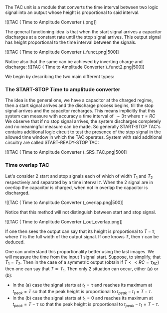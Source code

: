 The TAC unit is a module that converts the time interval between two logic signal into an output whose height is proportional to said interval.

![[TAC ( Time to Amplitude Converter ).png]]

The general functioning idea is that when the start signal arrives a capacitor discharges at a constant rate until the stop signal arrives. This output signal has height proportional to the time interval between the signals. 

![[TAC ( Time to Amplitude Converter )_funct.png|500]]

Notice also that the same can be achieved by inverting charge and discharge:
![[TAC ( Time to Amplitude Converter )_funct2.png|500]]


We begin by describing the two main different types:
### The START-STOP Time to amplitude converter

The idea is the general one, we have a capacitor at the charged regime, then a start signal arrives and the discharge process begins, till the stop signal arrives and the capacitor recharges.
This means implicitly that this system can measure with accuracy a time interval of $\sim 3\tau$ where $\tau =RC$
We observe that if no stop signal arrives, the system discharges completely and no meaningful measure can be made.
So generally START-STOP TAC's contains additional logic circuit to test the presence of the stop signal in the allowed time window in which the TAC operates.
System with said additional circuitry are called START-READY-STOP TAC:

![[TAC ( Time to Amplitude Converter )_SRS_TAC.png|500]]

### Time overlap TAC

Let's consider 2 start and stop signals each of which of width $T_1$ and $T_2$ respectively and separated by a time interval $\tau$.
When the 2 signal are in overlap the capacitor is charged, when not in overlap the capacitor is discharged.

![[TAC ( Time to Amplitude Converter )_overlap.png|500]]

Notice that this method will not distinguish between start and stop signal.

![[TAC ( Time to Amplitude Converter )_out_overlap.png]]

If one then sees the output can say that its height is proportional to $T-\tau$, where $T$ is the full width of the output signal.
If one knows $T$, then $\tau$ can be deduced.

One can understand this proportionality better using the last images.
We will measure the time from the input 1 signal start.
Suppose, to simplify, that $T_1=T_2$. Then in the case of a symmetric output (obtain if $T<<RC=\tau_{RC}$) then one can say that $T\simeq T_1$.
Then only 2 situation can occur, either (a) or (b): 
- In the (a) case the signal starts at $t_1=\tau$ and reaches its maximum at $t_{peak}=T$ so that the peak height is proportional to $t_{peak}-t_{1} =T-\tau$.
- In the (b) case the signal starts at $t_1=0$ and reaches its maximum at $t_{peak}=T-\tau$ so that the peak height is proportional to $t_{peak}-t_{1} =T-\tau$.

